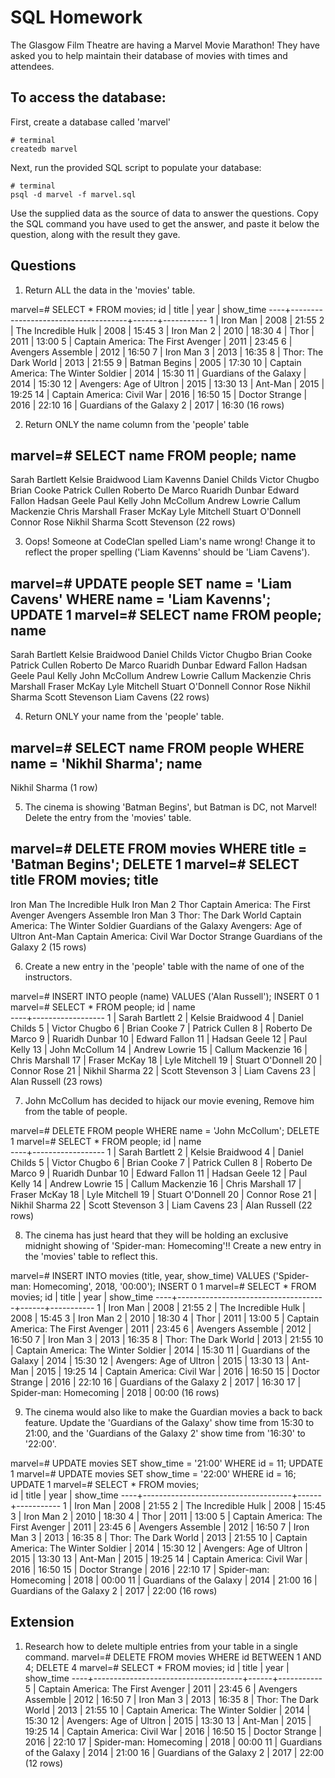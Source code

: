 # SQL Homework

The Glasgow Film Theatre are having a Marvel Movie Marathon! They have asked you to help maintain their database of movies with times and attendees.

## To access the database:

First, create a database called 'marvel'
```
# terminal
createdb marvel
```

Next, run the provided SQL script to populate your database:
```
# terminal
psql -d marvel -f marvel.sql
```

Use the supplied data as the source of data to answer the questions.  Copy the SQL command you have used to get the answer, and paste it below the question, along with the result they gave.

## Questions

1. Return ALL the data in the 'movies' table.


marvel=# SELECT * FROM movies;
 id |                title                | year | show_time
----+-------------------------------------+------+-----------
  1 | Iron Man                            | 2008 | 21:55
  2 | The Incredible Hulk                 | 2008 | 15:45
  3 | Iron Man 2                          | 2010 | 18:30
  4 | Thor                                | 2011 | 13:00
  5 | Captain America: The First Avenger  | 2011 | 23:45
  6 | Avengers Assemble                   | 2012 | 16:50
  7 | Iron Man 3                          | 2013 | 16:35
  8 | Thor: The Dark World                | 2013 | 21:55
  9 | Batman Begins                       | 2005 | 17:30
 10 | Captain America: The Winter Soldier | 2014 | 15:30
 11 | Guardians of the Galaxy             | 2014 | 15:30
 12 | Avengers: Age of Ultron             | 2015 | 13:30
 13 | Ant-Man                             | 2015 | 19:25
 14 | Captain America: Civil War          | 2016 | 16:50
 15 | Doctor Strange                      | 2016 | 22:10
 16 | Guardians of the Galaxy 2           | 2017 | 16:30
(16 rows)



2. Return ONLY the name column from the 'people' table

marvel=# SELECT name FROM people;
       name       
------------------
 Sarah Bartlett
 Kelsie Braidwood
 Liam Kavenns
 Daniel Childs
 Victor Chugbo
 Brian Cooke
 Patrick Cullen
 Roberto De Marco
 Ruaridh Dunbar
 Edward Fallon
 Hadsan Geele
 Paul Kelly
 John McCollum
 Andrew Lowrie
 Callum Mackenzie
 Chris Marshall
 Fraser McKay
 Lyle Mitchell
 Stuart O'Donnell
 Connor Rose
 Nikhil Sharma
 Scott Stevenson
(22 rows)

3. Oops! Someone at CodeClan spelled Liam's name wrong! Change it to reflect the proper spelling ('Liam Kavenns' should be 'Liam Cavens').

marvel=# UPDATE people SET name = 'Liam Cavens' WHERE name = 'Liam Kavenns';
UPDATE 1
marvel=# SELECT name FROM people;
       name       
------------------
 Sarah Bartlett
 Kelsie Braidwood
 Daniel Childs
 Victor Chugbo
 Brian Cooke
 Patrick Cullen
 Roberto De Marco
 Ruaridh Dunbar
 Edward Fallon
 Hadsan Geele
 Paul Kelly
 John McCollum
 Andrew Lowrie
 Callum Mackenzie
 Chris Marshall
 Fraser McKay
 Lyle Mitchell
 Stuart O'Donnell
 Connor Rose
 Nikhil Sharma
 Scott Stevenson
 Liam Cavens
(22 rows)

4. Return ONLY your name from the 'people' table.

marvel=# SELECT name FROM people WHERE name = 'Nikhil Sharma';
     name      
---------------
 Nikhil Sharma
(1 row)

5. The cinema is showing 'Batman Begins', but Batman is DC, not Marvel! Delete the entry from the 'movies' table.

marvel=# DELETE FROM movies WHERE title = 'Batman Begins';
DELETE 1
marvel=# SELECT title FROM movies;
                title                
-------------------------------------
 Iron Man
 The Incredible Hulk
 Iron Man 2
 Thor
 Captain America: The First Avenger
 Avengers Assemble
 Iron Man 3
 Thor: The Dark World
 Captain America: The Winter Soldier
 Guardians of the Galaxy
 Avengers: Age of Ultron
 Ant-Man
 Captain America: Civil War
 Doctor Strange
 Guardians of the Galaxy 2
(15 rows)

6. Create a new entry in the 'people' table with the name of one of the instructors.

marvel=# INSERT INTO people (name) VALUES ('Alan Russell');
INSERT 0 1
marvel=# SELECT * FROM people;
 id |       name       
----+------------------
  1 | Sarah Bartlett
  2 | Kelsie Braidwood
  4 | Daniel Childs
  5 | Victor Chugbo
  6 | Brian Cooke
  7 | Patrick Cullen
  8 | Roberto De Marco
  9 | Ruaridh Dunbar
 10 | Edward Fallon
 11 | Hadsan Geele
 12 | Paul Kelly
 13 | John McCollum
 14 | Andrew Lowrie
 15 | Callum Mackenzie
 16 | Chris Marshall
 17 | Fraser McKay
 18 | Lyle Mitchell
 19 | Stuart O'Donnell
 20 | Connor Rose
 21 | Nikhil Sharma
 22 | Scott Stevenson
  3 | Liam Cavens
 23 | Alan Russell
(23 rows)

7. John McCollum has decided to hijack our movie evening, Remove him from the table of people.

marvel=# DELETE FROM people WHERE name = 'John McCollum';
DELETE 1
marvel=# SELECT * FROM people;
 id |       name       
----+------------------
  1 | Sarah Bartlett
  2 | Kelsie Braidwood
  4 | Daniel Childs
  5 | Victor Chugbo
  6 | Brian Cooke
  7 | Patrick Cullen
  8 | Roberto De Marco
  9 | Ruaridh Dunbar
 10 | Edward Fallon
 11 | Hadsan Geele
 12 | Paul Kelly
 14 | Andrew Lowrie
 15 | Callum Mackenzie
 16 | Chris Marshall
 17 | Fraser McKay
 18 | Lyle Mitchell
 19 | Stuart O'Donnell
 20 | Connor Rose
 21 | Nikhil Sharma
 22 | Scott Stevenson
  3 | Liam Cavens
 23 | Alan Russell
(22 rows)

8. The cinema has just heard that they will be holding an exclusive midnight showing of 'Spider-man: Homecoming'!! Create a new entry in the 'movies' table to reflect this.

marvel=# INSERT INTO movies (title, year, show_time) VALUES ('Spider-man: Homecoming', 2018, '00:00');
INSERT 0 1
marvel=# SELECT * FROM movies;
 id |                title                | year | show_time
----+-------------------------------------+------+-----------
  1 | Iron Man                            | 2008 | 21:55
  2 | The Incredible Hulk                 | 2008 | 15:45
  3 | Iron Man 2                          | 2010 | 18:30
  4 | Thor                                | 2011 | 13:00
  5 | Captain America: The First Avenger  | 2011 | 23:45
  6 | Avengers Assemble                   | 2012 | 16:50
  7 | Iron Man 3                          | 2013 | 16:35
  8 | Thor: The Dark World                | 2013 | 21:55
 10 | Captain America: The Winter Soldier | 2014 | 15:30
 11 | Guardians of the Galaxy             | 2014 | 15:30
 12 | Avengers: Age of Ultron             | 2015 | 13:30
 13 | Ant-Man                             | 2015 | 19:25
 14 | Captain America: Civil War          | 2016 | 16:50
 15 | Doctor Strange                      | 2016 | 22:10
 16 | Guardians of the Galaxy 2           | 2017 | 16:30
 17 | Spider-man: Homecoming              | 2018 | 00:00
(16 rows)

9. The cinema would also like to make the Guardian movies a back to back feature. Update the 'Guardians of the Galaxy' show time from 15:30 to 21:00, and the 'Guardians of the Galaxy 2' show time from '16:30' to '22:00'.

marvel=# UPDATE movies SET show_time = '21:00' WHERE id = 11;
UPDATE 1
marvel=# UPDATE movies SET show_time = '22:00' WHERE id = 16;
UPDATE 1
marvel=# SELECT * FROM movies;                   
 id |                title                | year | show_time
----+-------------------------------------+------+-----------
  1 | Iron Man                            | 2008 | 21:55
  2 | The Incredible Hulk                 | 2008 | 15:45
  3 | Iron Man 2                          | 2010 | 18:30
  4 | Thor                                | 2011 | 13:00
  5 | Captain America: The First Avenger  | 2011 | 23:45
  6 | Avengers Assemble                   | 2012 | 16:50
  7 | Iron Man 3                          | 2013 | 16:35
  8 | Thor: The Dark World                | 2013 | 21:55
 10 | Captain America: The Winter Soldier | 2014 | 15:30
 12 | Avengers: Age of Ultron             | 2015 | 13:30
 13 | Ant-Man                             | 2015 | 19:25
 14 | Captain America: Civil War          | 2016 | 16:50
 15 | Doctor Strange                      | 2016 | 22:10
 17 | Spider-man: Homecoming              | 2018 | 00:00
 11 | Guardians of the Galaxy             | 2014 | 21:00
 16 | Guardians of the Galaxy 2           | 2017 | 22:00
(16 rows)


## Extension

1. Research how to delete multiple entries from your table in a single command.
marvel=# DELETE FROM movies WHERE id BETWEEN 1 AND 4;
DELETE 4
marvel=# SELECT * FROM movies;
 id |                title                | year | show_time
----+-------------------------------------+------+-----------
  5 | Captain America: The First Avenger  | 2011 | 23:45
  6 | Avengers Assemble                   | 2012 | 16:50
  7 | Iron Man 3                          | 2013 | 16:35
  8 | Thor: The Dark World                | 2013 | 21:55
 10 | Captain America: The Winter Soldier | 2014 | 15:30
 12 | Avengers: Age of Ultron             | 2015 | 13:30
 13 | Ant-Man                             | 2015 | 19:25
 14 | Captain America: Civil War          | 2016 | 16:50
 15 | Doctor Strange                      | 2016 | 22:10
 17 | Spider-man: Homecoming              | 2018 | 00:00
 11 | Guardians of the Galaxy             | 2014 | 21:00
 16 | Guardians of the Galaxy 2           | 2017 | 22:00
(12 rows)
